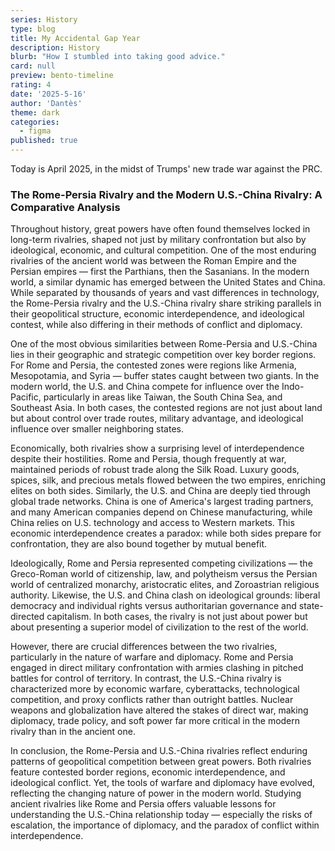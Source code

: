 ```yaml
---
series: History
type: blog
title: My Accidental Gap Year
description: History
blurb: "How I stumbled into taking good advice."
card: null
preview: bento-timeline
rating: 4
date: '2025-5-16'
author: 'Dantès'
theme: dark
categories:
  - figma
published: true
---
```


<script>
  import Counter from './counter.svelte'
</script>


Today is April 2025, in the midst of Trumps' new trade war against the PRC.

### The Rome-Persia Rivalry and the Modern U.S.-China Rivalry: A Comparative Analysis

Throughout history, great powers have often found themselves locked in long-term rivalries, shaped not just by military confrontation but also by ideological, economic, and cultural competition. One of the most enduring rivalries of the ancient world was between the Roman Empire and the Persian empires — first the Parthians, then the Sasanians. In the modern world, a similar dynamic has emerged between the United States and China. While separated by thousands of years and vast differences in technology, the Rome-Persia rivalry and the U.S.-China rivalry share striking parallels in their geopolitical structure, economic interdependence, and ideological contest, while also differing in their methods of conflict and diplomacy.

One of the most obvious similarities between Rome-Persia and U.S.-China lies in their geographic and strategic competition over key border regions. For Rome and Persia, the contested zones were regions like Armenia, Mesopotamia, and Syria — buffer states caught between two giants. In the modern world, the U.S. and China compete for influence over the Indo-Pacific, particularly in areas like Taiwan, the South China Sea, and Southeast Asia. In both cases, the contested regions are not just about land but about control over trade routes, military advantage, and ideological influence over smaller neighboring states.

Economically, both rivalries show a surprising level of interdependence despite their hostilities. Rome and Persia, though frequently at war, maintained periods of robust trade along the Silk Road. Luxury goods, spices, silk, and precious metals flowed between the two empires, enriching elites on both sides. Similarly, the U.S. and China are deeply tied through global trade networks. China is one of America's largest trading partners, and many American companies depend on Chinese manufacturing, while China relies on U.S. technology and access to Western markets. This economic interdependence creates a paradox: while both sides prepare for confrontation, they are also bound together by mutual benefit.

Ideologically, Rome and Persia represented competing civilizations — the Greco-Roman world of citizenship, law, and polytheism versus the Persian world of centralized monarchy, aristocratic elites, and Zoroastrian religious authority. Likewise, the U.S. and China clash on ideological grounds: liberal democracy and individual rights versus authoritarian governance and state-directed capitalism. In both cases, the rivalry is not just about power but about presenting a superior model of civilization to the rest of the world.

However, there are crucial differences between the two rivalries, particularly in the nature of warfare and diplomacy. Rome and Persia engaged in direct military confrontation with armies clashing in pitched battles for control of territory. In contrast, the U.S.-China rivalry is characterized more by economic warfare, cyberattacks, technological competition, and proxy conflicts rather than outright battles. Nuclear weapons and globalization have altered the stakes of direct war, making diplomacy, trade policy, and soft power far more critical in the modern rivalry than in the ancient one.

In conclusion, the Rome-Persia and U.S.-China rivalries reflect enduring patterns of geopolitical competition between great powers. Both rivalries feature contested border regions, economic interdependence, and ideological conflict. Yet, the tools of warfare and diplomacy have evolved, reflecting the changing nature of power in the modern world. Studying ancient rivalries like Rome and Persia offers valuable lessons for understanding the U.S.-China relationship today — especially the risks of escalation, the importance of diplomacy, and the paradox of conflict within interdependence.



